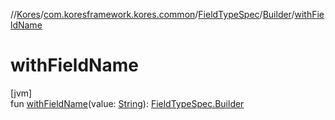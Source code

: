 //[Kores](../../../../index.md)/[com.koresframework.kores.common](../../index.md)/[FieldTypeSpec](../index.md)/[Builder](index.md)/[withFieldName](with-field-name.md)

# withFieldName

[jvm]\
fun [withFieldName](with-field-name.md)(value: [String](https://kotlinlang.org/api/latest/jvm/stdlib/kotlin/-string/index.html)): [FieldTypeSpec.Builder](index.md)

